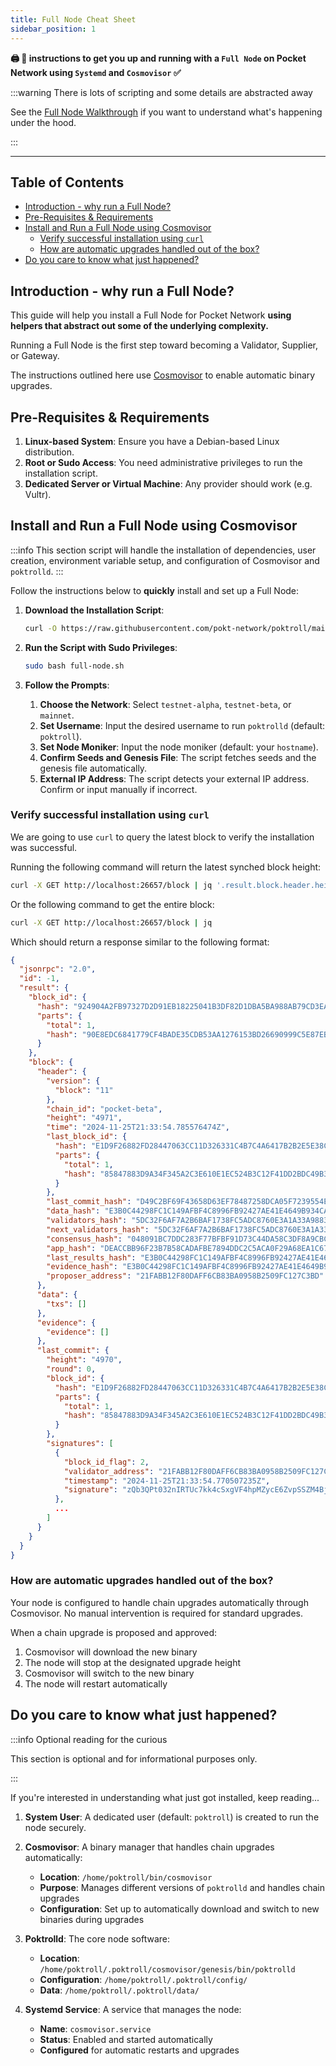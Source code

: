 ```yaml
---
title: Full Node Cheat Sheet
sidebar_position: 1
---
```


**🖨 🍝 instructions to get you up and running with a `Full Node` on Pocket Network using `Systemd` and `Cosmovisor` ✅**

:::warning There is lots of scripting and some details are abstracted away

See the [Full Node Walkthrough](../walkthroughs/full_node_walkthrough.md) if you want to understand what's happening under the hood.

:::

---

## Table of Contents <!-- omit in toc -->

- [Introduction - why run a Full Node?](#introduction---why-run-a-full-node)
- [Pre-Requisites \& Requirements](#pre-requisites--requirements)
- [Install and Run a Full Node using Cosmovisor](#install-and-run-a-full-node-using-cosmovisor)
  - [Verify successful installation using `curl`](#verify-successful-installation-using-curl)
  - [How are automatic upgrades handled out of the box?](#how-are-automatic-upgrades-handled-out-of-the-box)
- [Do you care to know what just happened?](#do-you-care-to-know-what-just-happened)

## Introduction - why run a Full Node?

This guide will help you install a Full Node for Pocket Network
**using helpers that abstract out some of the underlying complexity.**

Running a Full Node is the first step toward becoming a Validator, Supplier, or Gateway.

The instructions outlined here use [Cosmovisor](https://docs.cosmos.network/v0.45/run-node/cosmovisor.html)
to enable automatic binary upgrades.

## Pre-Requisites & Requirements

1. **Linux-based System**: Ensure you have a Debian-based Linux distribution.
2. **Root or Sudo Access**: You need administrative privileges to run the installation script.
3. **Dedicated Server or Virtual Machine**: Any provider should work (e.g. Vultr).

## Install and Run a Full Node using Cosmovisor

:::info
This section script will handle the installation of dependencies, user creation,
environment variable setup, and configuration of Cosmovisor and `poktrolld`.
:::

Follow the instructions below to **quickly** install and set up a Full Node:

1. **Download the Installation Script**:

   ```bash
   curl -O https://raw.githubusercontent.com/pokt-network/poktroll/main/tools/installer/full-node.sh
   ```

2. **Run the Script with Sudo Privileges**:

   ```bash
   sudo bash full-node.sh
   ```

3. **Follow the Prompts**:

   1. **Choose the Network**: Select `testnet-alpha`, `testnet-beta`, or `mainnet`.
   2. **Set Username**: Input the desired username to run `poktrolld` (default: `poktroll`).
   3. **Set Node Moniker**: Input the node moniker (default: your `hostname`).
   4. **Confirm Seeds and Genesis File**: The script fetches seeds and the genesis file automatically.
   5. **External IP Address**: The script detects your external IP address. Confirm or input manually if incorrect.

### Verify successful installation using `curl`

We are going to use `curl` to query the latest block to verify the installation was successful.

Running the following command will return the latest synched block height:

```bash
curl -X GET http://localhost:26657/block | jq '.result.block.header.height'
```

Or the following command to get the entire block:

```bash
curl -X GET http://localhost:26657/block | jq
```

Which should return a response similar to the following format:

```json
{
  "jsonrpc": "2.0",
  "id": -1,
  "result": {
    "block_id": {
      "hash": "924904A2FB97327D2D91EB18225041B3DF82D1DBA5BA988AB79CD3EAC4A4960C",
      "parts": {
        "total": 1,
        "hash": "90E8EDC6841779CF4BADE35CDB53AA1276153BD26690999C5E87EB0E49E91AC8"
      }
    },
    "block": {
      "header": {
        "version": {
          "block": "11"
        },
        "chain_id": "pocket-beta",
        "height": "4971",
        "time": "2024-11-25T21:33:54.785576474Z",
        "last_block_id": {
          "hash": "E1D9F26882FD28447063CC11D326331C4B7C4A6417B2B2E5E38C5484C6D98168",
          "parts": {
            "total": 1,
            "hash": "85847883D9A34F345A2C3E610E1EC524B3C12F41DD2BDC49B36824D9A12EAB32"
          }
        },
        "last_commit_hash": "D49C2BF69F43658D63EF78487258DCA05F7239554E668CF9AE2502A5C6DB104E",
        "data_hash": "E3B0C44298FC1C149AFBF4C8996FB92427AE41E4649B934CA495991B7852B855",
        "validators_hash": "5DC32F6AF7A2B6BAF1738FC5ADC8760E3A1A33A98839071D6A6FE503AD3BD52E",
        "next_validators_hash": "5DC32F6AF7A2B6BAF1738FC5ADC8760E3A1A33A98839071D6A6FE503AD3BD52E",
        "consensus_hash": "048091BC7DDC283F77BFBF91D73C44DA58C3DF8A9CBC867405D8B7F3DAADA22F",
        "app_hash": "DEACCBB96F23B7B58CADAFBE7894DDC2C5ACA0F29A68EA1C67407FA06C8D617C",
        "last_results_hash": "E3B0C44298FC1C149AFBF4C8996FB92427AE41E4649B934CA495991B7852B855",
        "evidence_hash": "E3B0C44298FC1C149AFBF4C8996FB92427AE41E4649B934CA495991B7852B855",
        "proposer_address": "21FABB12F80DAFF6CB83BA0958B2509FC127C3BD"
      },
      "data": {
        "txs": []
      },
      "evidence": {
        "evidence": []
      },
      "last_commit": {
        "height": "4970",
        "round": 0,
        "block_id": {
          "hash": "E1D9F26882FD28447063CC11D326331C4B7C4A6417B2B2E5E38C5484C6D98168",
          "parts": {
            "total": 1,
            "hash": "85847883D9A34F345A2C3E610E1EC524B3C12F41DD2BDC49B36824D9A12EAB32"
          }
        },
        "signatures": [
          {
            "block_id_flag": 2,
            "validator_address": "21FABB12F80DAFF6CB83BA0958B2509FC127C3BD",
            "timestamp": "2024-11-25T21:33:54.770507235Z",
            "signature": "zQb3QPt032nIRTUc7kk4cSxgVF4hpMZycE6ZvpSSZM4Bj1XlOEcdFtHWiLsileVX9RkZHqChzGBstCnfCfK8Bg=="
          },
          ...
        ]
      }
    }
  }
}
```

### How are automatic upgrades handled out of the box?

Your node is configured to handle chain upgrades automatically through Cosmovisor. No manual intervention is required for standard upgrades.

When a chain upgrade is proposed and approved:

1. Cosmovisor will download the new binary
2. The node will stop at the designated upgrade height
3. Cosmovisor will switch to the new binary
4. The node will restart automatically

## Do you care to know what just happened?

:::info Optional reading for the curious

This section is optional and for informational purposes only.

:::

If you're interested in understanding what just got installed, keep reading...

1. **System User**: A dedicated user (default: `poktroll`) is created to run the node securely.

2. **Cosmovisor**: A binary manager that handles chain upgrades automatically:

   - **Location**: `/home/poktroll/bin/cosmovisor`
   - **Purpose**: Manages different versions of `poktrolld` and handles chain upgrades
   - **Configuration**: Set up to automatically download and switch to new binaries during upgrades

3. **Poktrolld**: The core node software:

   - **Location**: `/home/poktroll/.poktroll/cosmovisor/genesis/bin/poktrolld`
   - **Configuration**: `/home/poktroll/.poktroll/config/`
   - **Data**: `/home/poktroll/.poktroll/data/`

4. **Systemd Service**: A service that manages the node:
   - **Name**: `cosmovisor.service`
   - **Status**: Enabled and started automatically
   - **Configured** for automatic restarts and upgrades
